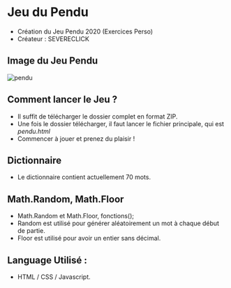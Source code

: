 ﻿# Jeu du Pendu
 
- Création du Jeu Pendu 2020 (Exercices Perso)
- Créateur : SEVERECLICK

## Image du Jeu Pendu

![pendu](https://i.ibb.co/JRL03Dq/Screenshot-2020-05-05-13-38-25-Convert-Image.png)

## Comment lancer le Jeu ?

- Il suffit de télécharger le dossier complet en format ZIP.
- Une fois le dossier télécharger, il faut lancer le fichier principale, qui est *pendu.html*
- Commencer à jouer et prenez du plaisir !

## Dictionnaire

- Le dictionnaire contient actuellement 70 mots.

## Math.Random, Math.Floor

- Math.Random et Math.Floor, fonctions();
- Random est utilisé pour générer aléatoirement un mot à chaque début de partie.
- Floor est utilisé pour avoir un entier sans décimal. 

## Language Utilisé :

- HTML / CSS / Javascript.
